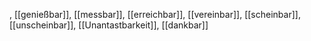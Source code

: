 , [[genießbar]], [[messbar]], [[erreichbar]], [[vereinbar]], [[scheinbar]], [[unscheinbar]], [[Unantastbarkeit]], [[dankbar]]